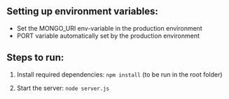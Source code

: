 ## Setting up environment variables:
- Set the MONGO_URI env-variable in the production environment
- PORT variable automatically set by the production environment


## Steps to run:

1. Install required dependencies:
```npm install```
(to be run in the root folder)

2. Start the server:
```node server.js```